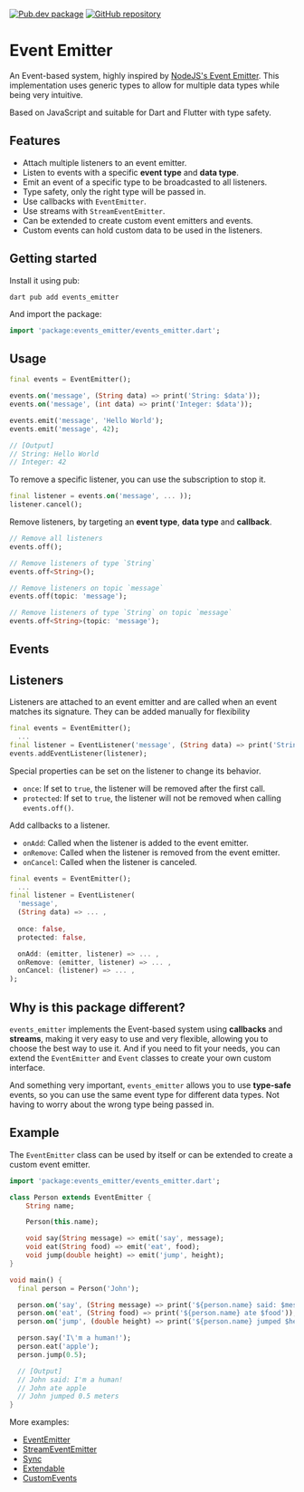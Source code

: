 [![Pub.dev package](https://img.shields.io/badge/pub.dev-events__emitter-blue)](https://pub.dev/packages/events_emitter)
[![GitHub repository](https://img.shields.io/badge/GitHub-EventEmitter--dart-blue?logo=github)](https://github.com/DrafaKiller/EventEmitter-dart)

# Event Emitter

An Event-based system, highly inspired by [NodeJS's Event Emitter](https://nodejs.org/api/events.html). This implementation uses generic types to allow for multiple data types while being very intuitive.

Based on JavaScript and suitable for Dart and Flutter with type safety.

## Features

* Attach multiple listeners to an event emitter.
* Listen to events with a specific **event type** and **data type**.
* Emit an event of a specific type to be broadcasted to all listeners.
* Type safety, only the right type will be passed in.
* Use callbacks with `EventEmitter`.
* Use streams with `StreamEventEmitter`.
* Can be extended to create custom event emitters and events.
* Custom events can hold custom data to be used in the listeners.

## Getting started

Install it using pub:
```
dart pub add events_emitter
```

And import the package:
```dart
import 'package:events_emitter/events_emitter.dart';
```

## Usage

```dart
final events = EventEmitter();

events.on('message', (String data) => print('String: $data'));
events.on('message', (int data) => print('Integer: $data'));

events.emit('message', 'Hello World');
events.emit('message', 42);

// [Output]
// String: Hello World
// Integer: 42
``` 

To remove a specific listener, you can use the subscription to stop it.
```dart
final listener = events.on('message', ... ));
listener.cancel();
```

Remove listeners, by targeting an **event type**, **data type** and **callback**.
```dart
// Remove all listeners
events.off();

// Remove listeners of type `String`
events.off<String>();

// Remove listeners on topic `message`
events.off(topic: 'message');

// Remove listeners of type `String` on topic `message`
events.off<String>(topic: 'message');
```

## Events

## Listeners

Listeners are attached to an event emitter and are called when an event matches its signature. They can be added manually for flexibility

```dart
final events = EventEmitter();
  ...
final listener = EventListener('message', (String data) => print('String: $data'));
events.addEventListener(listener);
```

Special properties can be set on the listener to change its behavior.
- `once`: If set to `true`, the listener will be removed after the first call.
- `protected`: If set to `true`, the listener will not be removed when calling `events.off()`.

Add callbacks to a listener.
- `onAdd`: Called when the listener is added to the event emitter.
- `onRemove`: Called when the listener is removed from the event emitter.
- `onCancel`: Called when the listener is canceled.

```dart
final events = EventEmitter();
  ...
final listener = EventListener(
  'message',
  (String data) => ... ,
  
  once: false,
  protected: false,

  onAdd: (emitter, listener) => ... ,
  onRemove: (emitter, listener) => ... ,
  onCancel: (listener) => ... ,
);
```

## Why is this package different?

`events_emitter` implements the Event-based system using **callbacks** and **streams**, making it very easy to use and very flexible, allowing you to choose the best way to use it. And if you need to fit your needs, you can extend the `EventEmitter` and `Event` classes to create your own custom interface.

And something very important, `events_emitter` allows you to use **type-safe** events, so you can use the same event type for different data types. Not having to worry about the wrong type being passed in.

## Example

The `EventEmitter` class can be used by itself or can be extended to create a custom event emitter.

```dart
import 'package:events_emitter/events_emitter.dart';

class Person extends EventEmitter {
    String name;

    Person(this.name);

    void say(String message) => emit('say', message);
    void eat(String food) => emit('eat', food);
    void jump(double height) => emit('jump', height);
}

void main() {
  final person = Person('John');

  person.on('say', (String message) => print('${person.name} said: $message'));
  person.on('eat', (String food) => print('${person.name} ate $food'));
  person.on('jump', (double height) => print('${person.name} jumped $height meters'));

  person.say('I\'m a human!');
  person.eat('apple');
  person.jump(0.5);

  // [Output]
  // John said: I'm a human!
  // John ate apple
  // John jumped 0.5 meters
}
```

More examples:
* [EventEmitter](https://github.com/DrafaKiller/EventEmitter-dart/blob/main/example/lib/main.dart)
* [StreamEventEmitter](https://github.com/DrafaKiller/EventEmitter-dart/blob/main/example/lib/event_emitter_stream.dart)
* [Sync](https://github.com/DrafaKiller/EventEmitter-dart/blob/main/example/lib/sync.dart)
* [Extendable](https://github.com/DrafaKiller/EventEmitter-dart/blob/main/example/lib/extendable.dart)
* [CustomEvents](https://github.com/DrafaKiller/EventEmitter-dart/blob/main/example/lib/custom_events.dart)
